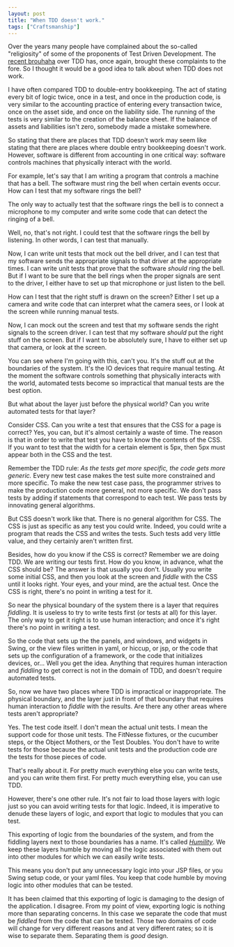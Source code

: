 ```yaml
---
layout: post
title: "When TDD doesn't work."
tags: ["Craftsmanship"]
---
```

Over the years many people have complained about the so-called "religiosity" of some of the proponents of Test Driven Development.  The [recent brouhaha](http://blog.8thlight.com/uncle-bob/2014/04/25/MonogamousTDD.html) over TDD has, once again, brought these complaints to the fore.  So I thought it would be a good idea to talk about when TDD does not work.

I have often compared TDD to double-entry bookkeeping.  The act of stating every bit of logic twice, once in a test, and once in the production code, is very similar to the accounting practice of entering every transaction twice, once on the asset side, and once on the liability side.  The running of the tests is very similar to the creation of the balance sheet.  If the balance of assets and liabilities isn't zero, somebody made a mistake somewhere.

So stating that there are places that TDD doesn't work may seem like stating that there are places where double entry bookkeeping doesn't work.  However, software is different from accounting in one critical way: software controls machines that physically interact with the world.  

For example, let's say that I am writing a program that controls a machine that has a bell.  The software must ring the bell when certain events occur.  How can I test that my software rings the bell?

The only way to actually test that the software rings the bell is to connect a microphone to my computer and write some code that can detect the ringing of a bell.  

Well, no, that's not right.  I could test that the software rings the bell by listening.  In other words, I can test that manually.  

Now, I can write unit tests that mock out the bell driver, and I can test that my software sends the appropriate signals to that driver at the appropriate times.  I can write unit tests that prove that the software _should_ ring the bell.  But if I want to be sure that the bell rings when the proper signals are sent to the driver, I either have to set up that microphone or just listen to the bell. 

How can I test that the right stuff is drawn on the screen?  Either I set up  a camera and write code that can interpret what the camera sees, or I look at the screen while running manual tests.  

Now, I can mock out the screen and test that my software sends the right signals to the screen driver.  I can test that my software _should_ put the right stuff on the screen.  But if I want to be absolutely sure, I have to either set up that camera, or look at the screen.

You can see where I'm going with this, can't you.  It's the stuff out at the boundaries of the system.  It's the IO devices that require manual testing.  At the moment the software controls something that physically interacts with the world, automated tests become so impractical that manual tests are the best option.

But what about the layer just before the physical world?  Can you write automated tests for that layer? 

Consider CSS.  Can you write a test that ensures that the CSS for a page is correct?  Yes, you can, but it's almost certainly a waste of time.  The reason is that in order to write that test you have to know the contents of the CSS.  If you want to test that the width for a certain element is 5px, then 5px must appear both in the CSS and the test.

Remember the TDD rule: _As the tests get more specific, the code gets more generic._  Every new test case makes the test suite more constrained and more specific.  To make the new test case pass, the programmer strives to make the production code more general, not more specific.  We don't pass tests by adding if statements that correspond to each test.  We pass tests by innovating general algorithms.

But CSS doesn't work like that.  There is no general algorithm for CSS.  The CSS is just as specific as any test you could write.  Indeed, you could write a program that reads the CSS and writes the tests.  Such tests add very little value, and they certainly aren't written first.

Besides, how do you know if the CSS is correct?  Remember we are doing TDD.  We are writing our tests first.  How do you know, in advance, what the CSS should be?  The answer is that usually you don't.  Usually you write some initial CSS, and then you look at the screen and _fiddle_ with the CSS until it looks right.  Your eyes, and your mind, are the actual test.  Once the CSS is right, there's no point in writing a test for it.

So near the physical boundary of the system there is a layer that requires _fiddling_.  It is useless to try to write tests first (or tests at all) for this layer.  The only way to get it right is to use human interaction; and once it's right there's no point in writing a test.

So the code that sets up the the panels, and windows, and widgets in Swing, or the view files written in yaml, or hiccup, or jsp, or the code that sets up the configuration of a framework, or the code that initializes devices, or...  Well you get the idea.  Anything that requires human interaction and _fiddling_ to get correct is not in the domain of TDD, and doesn't require automated tests.   

So, now we have two places where TDD is impractical or inappropriate.  The physical boundary, and the layer just in front of that boundary that requires human interaction to _fiddle_ with the results.  Are there any other areas where tests aren't appropriate?

Yes.  The test code itself.  I don't mean the actual unit tests.  I mean the support code for those unit tests.  The FitNesse fixtures, or the cucumber steps, or the Object Mothers, or the Test Doubles.  You don't have to write tests for those because the actual unit tests and the production code _are_ the tests for those pieces of code.  

That's really about it.  For pretty much everything else you can write tests, and you can write them first.  For pretty much everything else, you can use TDD. 

However, there's one other rule.  It's not fair to load those layers with logic just so you can avoid writing tests for that logic.  Indeed, it is imperative to denude these layers of logic, and export that logic to modules that you can test.

This exporting of logic from the boundaries of the system, and from the fiddling layers next to those boundaries has a name.  It's called _[Humility](http://xunitpatterns.com/Humble%20Object.html)_.   We keep these layers humble by moving all the logic associated with them out into other modules for which we can easily write tests.  

This means you don't put any unnecessary logic into your JSP files, or you Swing setup code, or your yaml files.  You keep that code humble by moving logic into other modules that can be tested.

It has been claimed that this exporting of logic is damaging to the design of the application.  I disagree.  From my point of view, exporting logic is nothing more than separating concerns.  In this case we separate the code that must be _fiddled_ from the code that can be tested.  Those two domains of code will change for very different reasons and at very different rates; so it is wise to separate them.  Separating them is _good_ design.


